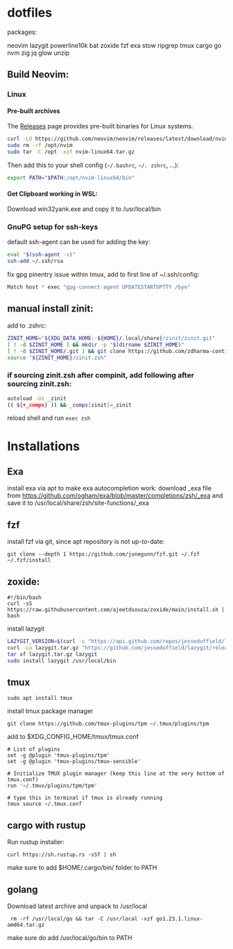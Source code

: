 # dotfiles

packages:

neovim
lazygit
powerline10k
bat
zoxide
fzf
exa
stow
ripgrep
tmux
cargo
go
nvm
zig
jq
glow
unzip

## Build Neovim:

### Linux

#### Pre-built archives

The [Releases](https://github.com/neovim/neovim/releases) page provides pre-built binaries for Linux systems.

```sh
curl -LO https://github.com/neovim/neovim/releases/latest/download/nvim-linux64.tar.gz
sudo rm -rf /opt/nvim
sudo tar -C /opt -xzf nvim-linux64.tar.gz
```

Then add this to your shell config (`~/.bashrc`, `~/. zshrc`, ...):

```sh
export PATH="$PATH:/opt/nvim-linux64/bin"
```

#### Get Clipboard working in WSL:

Download win32yank.exe and copy it to /usr/local/bin

### GnuPG setup for ssh-keys

default ssh-agent can be used for adding the key:

```bash
eval "$(ssh-agent -s)"
ssh-add ~/.ssh/rsa
```

fix gpg pinentry issue within tmux, add to first line of ~/.ssh/config:

```bash
Match host * exec "gpg-connect-agent UPDATESTARTUPTTY /bye"
```

## manual install zinit:

add to .zshrc:

```bash
ZINIT_HOME="${XDG_DATA_HOME:-${HOME}/.local/share}/zinit/zinit.git"
[ ! -d $ZINIT_HOME ] && mkdir -p "$(dirname $ZINIT_HOME)"
[ ! -d $ZINIT_HOME/.git ] && git clone https://github.com/zdharma-continuum/zinit.git "$ZINIT_HOME"
source "${ZINIT_HOME}/zinit.zsh"
```

### if sourcing zinit.zsh after compinit, add following after sourcing zinit.zsh:

```bash
autoload -Uz _zinit
(( ${+_comps} )) && _comps[zinit]=_zinit
```

reload shell and run `exec zsh`

# Installations

## Exa

install exa via apt
to make exa autocompletion work:
download \_exa file from https://github.com/ogham/exa/blob/master/completions/zsh/_exa
and save it to /usr/local/share/zsh/site-functions/\_exa

## fzf

install fzf via git, since apt repository is not up-to-date:

```
git clone --depth 1 https://github.com/junegunn/fzf.git ~/.fzf
~/.fzf/install
```

## zoxide:

```
#!/bin/bash
curl -sS https://raw.githubusercontent.com/ajeetdsouza/zoxide/main/install.sh | bash
```

install lazygit

```bash
LAZYGIT_VERSION=$(curl -s "https://api.github.com/repos/jesseduffield/lazygit/releases/latest" | grep -Po '"tag_name": "v\K[^"]*')
curl -Lo lazygit.tar.gz "https://github.com/jesseduffield/lazygit/releases/latest/download/lazygit_${LAZYGIT_VERSION}_Linux_x86_64.tar.gz"
tar xf lazygit.tar.gz lazygit
sudo install lazygit /usr/local/bin
```

## tmux

```
sudo apt install tmux
```

install tmux package manager

```
git clone https://github.com/tmux-plugins/tpm ~/.tmux/plugins/tpm
```

add to $XDG_CONFIG_HOME/tmux/tmux.conf

```
# List of plugins
set -g @plugin 'tmux-plugins/tpm'
set -g @plugin 'tmux-plugins/tmux-sensible'

# Initialize TMUX plugin manager (keep this line at the very bottom of tmux.conf)
run '~/.tmux/plugins/tpm/tpm'

# type this in terminal if tmux is already running
tmux source ~/.tmux.conf
```

## cargo with rustup

Run rustup installer:

```
curl https://sh.rustup.rs -sSf | sh
```

make sure to add $HOME/.cargo/bin/ folder to PATH

## golang

Download latest archive and unpack to /usr/local

```
 rm -rf /usr/local/go && tar -C /usr/local -xzf go1.23.1.linux-amd64.tar.gz
```

make sure do add /usr/local/go/bin to PATH
